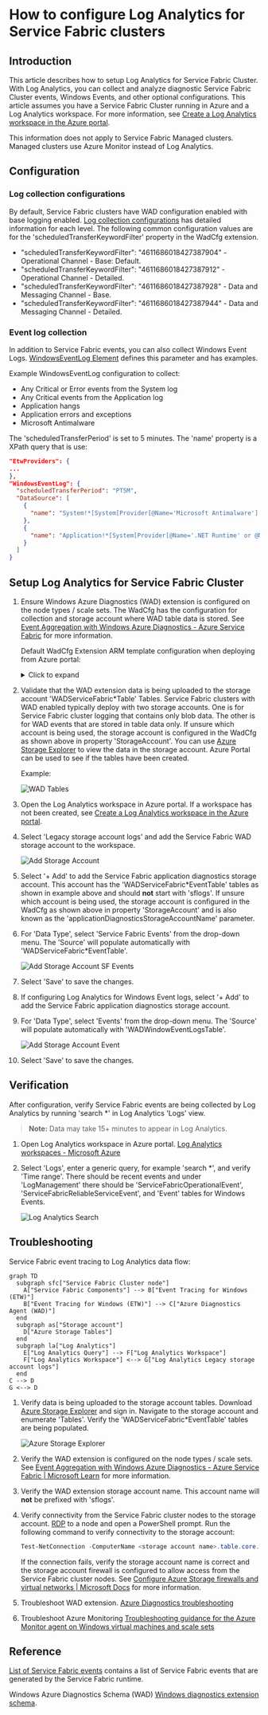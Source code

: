 # How to configure Log Analytics for Service Fabric clusters

## Introduction

This article describes how to setup Log Analytics for Service Fabric Cluster. With Log Analytics, you can collect and analyze diagnostic Service Fabric Cluster events, Windows Events, and other optional configurations. This article assumes you have a Service Fabric Cluster running in Azure and a Log Analytics workspace. For more information, see [Create a Log Analytics workspace in the Azure portal](https://docs.microsoft.com/azure/log-analytics/log-analytics-quick-create-workspace).

This information does not apply to Service Fabric Managed clusters. Managed clusters use Azure Monitor instead of Log Analytics.

## Configuration

### Log collection configurations

By default, Service Fabric clusters have WAD configuration enabled with base logging enabled. [Log collection configurations](https://learn.microsoft.com/azure/service-fabric/service-fabric-diagnostics-event-aggregation-wad#log-collection-configurations) has detailed information for each level. The following common configuration values are for the 'scheduledTransferKeywordFilter' property in the WadCfg extension.

- "scheduledTransferKeywordFilter": "4611686018427387904" - Operational Channel - Base: Default.
- "scheduledTransferKeywordFilter": "4611686018427387912" - Operational Channel - Detailed.
- "scheduledTransferKeywordFilter": "4611686018427387928" - Data and Messaging Channel - Base.
- "scheduledTransferKeywordFilter": "4611686018427387944" - Data and Messaging Channel - Detailed.

### Event log collection

In addition to Service Fabric events, you can also collect Windows Event Logs. [WindowsEventLog Element](https://learn.microsoft.com/azure/azure-monitor/agents/diagnostics-extension-schema-windows#windowseventlog-element) defines this parameter and has examples.

Example WindowsEventLog configuration to collect:

- Any Critical or Error events from the System log
- Any Critical events from the Application log
- Application hangs
- Application errors and exceptions
- Microsoft Antimalware

The 'scheduledTransferPeriod' is set to 5 minutes. The 'name' property is a XPath query that is use:

```json
"EtwProviders": {
...
},
"WindowsEventLog": {
  "scheduledTransferPeriod": "PT5M",
  "DataSource": [
    {
      "name": "System!*[System[Provider[@Name='Microsoft Antimalware'] or (Level=1  or Level=2)]]"
    },
    {
      "name": "Application!*[System[Provider[@Name='.NET Runtime' or @Name='Application Error' or @Name='Application Hang' or @Name='Windows Error Reporting'] or (Level=1)]]"
    }
  ]
}
```

## Setup Log Analytics for Service Fabric Cluster

1. Ensure Windows Azure Diagnostics (WAD) extension is configured on the node types / scale sets. The WadCfg has the configuration for collection and storage account where WAD table data is stored. See [Event Aggregation with Windows Azure Diagnostics - Azure Service Fabric](https://learn.microsoft.com/azure/service-fabric/service-fabric-diagnostics-event-aggregation-wad) for more information.

    Default WadCfg Extension ARM template configuration when deploying from Azure portal:

    <details><summary>Click to expand</summary>

    ```json
    {
        "name": "[concat('VMDiagnosticsVmExt','_vmNodeType0Name')]",
        "properties": {
            "type": "IaaSDiagnostics",
            "autoUpgradeMinorVersion": true,
            "protectedSettings": {
                "storageAccountName": "[parameters('applicationDiagnosticsStorageAccountName')]",
                "storageAccountKey": "[listKeys(resourceId('Microsoft.Storage/storageAccounts', parameters('applicationDiagnosticsStorageAccountName')),'2015-05-01-preview').key1]",
                "storageAccountEndPoint": "https://core.windows.net/"
            },
            "publisher": "Microsoft.Azure.Diagnostics",
            "settings": {
                "WadCfg": {
                    "DiagnosticMonitorConfiguration": {
                        "overallQuotaInMB": "50000",
                        "EtwProviders": {
                            "EtwEventSourceProviderConfiguration": [
                                {
                                    "provider": "Microsoft-ServiceFabric-Actors",
                                    "scheduledTransferKeywordFilter": "1",
                                    "scheduledTransferPeriod": "PT5M",
                                    "DefaultEvents": {
                                        "eventDestination": "ServiceFabricReliableActorEventTable"
                                    }
                                },
                                {
                                    "provider": "Microsoft-ServiceFabric-Services",
                                    "scheduledTransferPeriod": "PT5M",
                                    "DefaultEvents": {
                                        "eventDestination": "ServiceFabricReliableServiceEventTable"
                                    }
                                }
                            ],
                            "EtwManifestProviderConfiguration": [
                                {
                                    "provider": "cbd93bc2-71e5-4566-b3a7-595d8eeca6e8",
                                    "scheduledTransferLogLevelFilter": "Information",
                                    "scheduledTransferKeywordFilter": "4611686018427387904", // Operational Channel - Base: Default
                                    "scheduledTransferPeriod": "PT5M",
                                    "DefaultEvents": {
                                        "eventDestination": "ServiceFabricSystemEventTable"
                                    }
                                },
                                {
                                    "provider": "02d06793-efeb-48c8-8f7f-09713309a810",
                                    "scheduledTransferLogLevelFilter": "Information",
                                    "scheduledTransferKeywordFilter": "4611686018427387904", // Operational Channel - Base: Default
                                    "scheduledTransferPeriod": "PT5M",
                                    "DefaultEvents": {
                                        "eventDestination": "ServiceFabricSystemEventTable"
                                    }
                                }
                            ]
                        }
                    }
                },
                "StorageAccount": "[parameters('applicationDiagnosticsStorageAccountName')]"
            },
            "typeHandlerVersion": "1.5"
        }
    }
    ```

    </details>

1. Validate that the WAD extension data is being uploaded to the storage account 'WADServiceFabric\*Table' Tables. Service Fabric clusters with WAD enabled typically deploy with two storage accounts. One is for Service Fabric cluster logging that contains only blob data. The other is for WAD events that are stored in table data only. If unsure which account is being used, the storage account is configured in the WadCfg as shown above in property 'StorageAccount'. You can use [Azure Storage Explorer](https://azure.microsoft.com/features/storage-explorer/) to view the data in the storage account. Azure Portal can be used to see if the tables have been created.

    Example:

    ![WAD Tables](/media/how-to-configure-log-analytics-for-service-fabric-clusters/azure-portal-storage-wad-tables.png)

1. Open the Log Analytics workspace in Azure portal. If a workspace has not been created, see [Create a Log Analytics workspace in the Azure portal](https://docs.microsoft.com/azure/log-analytics/log-analytics-quick-create-workspace).

1. Select 'Legacy storage account logs' and add the Service Fabric WAD storage account to the workspace.

    ![Add Storage Account](/media/how-to-configure-log-analytics-for-service-fabric-clusters/azure-portal-log-analytics-add-storage-account.png)

1. Select '+ Add' to add the Service Fabric application diagnostics storage account. This account has the 'WADServiceFabric\*EventTable' tables as shown in example above and should **not** start with 'sflogs'. If unsure which account is being used, the storage account is configured in the WadCfg as shown above in property 'StorageAccount' and is also known as the 'applicationDiagnosticsStorageAccountName' parameter.

1. For 'Data Type', select 'Service Fabric Events' from the drop-down menu. The 'Source' will populate automatically with 'WADServiceFabric\*EventTable'.

    ![Add Storage Account SF Events](/media/how-to-configure-log-analytics-for-service-fabric-clusters/azure-portal-log-analytics-add-storage-account-sf-event-type.png)

1. Select 'Save' to save the changes.

1. If configuring Log Analytics for Windows Event logs, select '+ Add' to add the Service Fabric application diagnostics storage account.

1. For 'Data Type', select 'Events' from the drop-down menu. The 'Source' will populate automatically with 'WADWindowEventLogsTable'.

    ![Add Storage Account Event](/media/how-to-configure-log-analytics-for-service-fabric-clusters/azure-portal-log-analytics-add-storage-account-event-type.png)

1. Select 'Save' to save the changes.

## Verification

After configuration, verify Service Fabric events are being collected by Log Analytics by running 'search \*' in Log Analytics 'Logs' view.

> **Note:**
> Data may take 15+ minutes to appear in Log Analytics.

1. Open Log Analytics workspace in Azure portal. [Log Analytics workspaces - Microsoft Azure](https://ms.portal.azure.com/#browse/Microsoft.OperationalInsights%2Fworkspaces)

1. Select 'Logs', enter a generic query, for example 'search \*', and verify 'Time range'. There should be recent events and under 'LogManagement' there should be 'ServiceFabricOperationalEvent', 'ServiceFabricReliableServiceEvent', and 'Event' tables for Windows Events.

    ![Log Analytics Search](/media/how-to-configure-log-analytics-for-service-fabric-clusters/azure-portal-log-analytics-search.png)

## Troubleshooting

Service Fabric event tracing to Log Analytics data flow:

```mermaid
graph TD
  subgraph sfc["Service Fabric Cluster node"]
    A["Service Fabric Components"] --> B["Event Tracing for Windows (ETW)"]
    B["Event Tracing for Windows (ETW)"] --> C["Azure Diagnostics Agent (WAD)"]
  end
  subgraph as["Storage account"]
    D["Azure Storage Tables"]
  end
  subgraph la["Log Analytics"]
    E["Log Analytics Query"] --> F["Log Analytics Workspace"]
    F["Log Analytics Workspace"] <--> G["Log Analytics Legacy storage account logs"]
  end
C --> D
G <--> D
```

1. Verify data is being uploaded to the storage account tables. Download [Azure Storage Explorer](https://azure.microsoft.com/features/storage-explorer/) and sign in. Navigate to the storage account and enumerate 'Tables'. Verify the 'WADServiceFabric\*EventTable' tables are being populated.

    ![Azure Storage Explorer](/media/how-to-configure-log-analytics-for-service-fabric-clusters/azure-storage-explorer.png)

1. Verify the WAD extension is configured on the node types / scale sets. See [Event Aggregation with Windows Azure Diagnostics - Azure Service Fabric | Microsoft Learn](https://learn.microsoft.com/azure/service-fabric/service-fabric-diagnostics-event-aggregation-wad) for more information.

1. Verify the WAD extension storage account name. This account name will **not** be prefixed with 'sflogs'.

1. Verify connectivity from the Service Fabric cluster nodes to the storage account. [RDP](https://docs.microsoft.com/azure/service-fabric/service-fabric-cluster-remote-connect-to-azure-cluster-node) to a node and open a PowerShell prompt. Run the following command to verify connectivity to the storage account:

    ```powershell
    Test-NetConnection -ComputerName <storage account name>.table.core.windows.net -Port 443
    ```

    If the connection fails, verify the storage account name is correct and the storage account firewall is configured to allow access from the Service Fabric cluster nodes. See [Configure Azure Storage firewalls and virtual networks | Microsoft Docs](https://docs.microsoft.com/azure/storage/common/storage-network-security) for more information.

1. Troubleshoot WAD extension. [Azure Diagnostics troubleshooting](https://learn.microsoft.com/azure/azure-monitor/agents/diagnostics-extension-troubleshooting)

1. Troubleshoot Azure Monitoring [Troubleshooting guidance for the Azure Monitor agent on Windows virtual machines and scale sets](https://learn.microsoft.com/azure/azure-monitor/agents/azure-monitor-agent-troubleshoot-windows-vm)

## Reference

[List of Service Fabric events](https://learn.microsoft.com/azure/service-fabric/service-fabric-diagnostics-event-generation-operational) contains a list of Service Fabric events that are generated by the Service Fabric runtime.

Windows Azure Diagnostics Schema (WAD) [Windows diagnostics extension schema](https://learn.microsoft.com/azure/azure-monitor/agents/diagnostics-extension-schema-windows).

